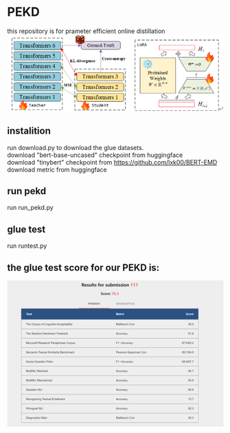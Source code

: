 # PEKD
this repository is for prameter efficient online distillation
![pekd](method.png)
## instalition
run download.py to download the glue datasets.<br>
download "bert-base-uncased" checkpoint from huggingface <br>
download "tinybert" checkpoint from https://github.com/lxk00/BERT-EMD <br>
download metric from huggingface
## run pekd
run run_pekd.py
## glue test
run runtest.py
## the glue test score for our PEKD is:
![test](test.png)

